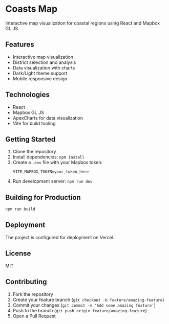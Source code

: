 # Coasts Map

Interactive map visualization for coastal regions using React and Mapbox GL JS.

## Features

- Interactive map visualization
- District selection and analysis
- Data visualization with charts
- Dark/Light theme support
- Mobile responsive design

## Technologies

- React
- Mapbox GL JS
- ApexCharts for data visualization
- Vite for build tooling

## Getting Started

1. Clone the repository
2. Install dependencies: `npm install`
3. Create a `.env` file with your Mapbox token:
   ```
   VITE_MAPBOX_TOKEN=your_token_here
   ```
4. Run development server: `npm run dev`

## Building for Production

```bash
npm run build
```

## Deployment

The project is configured for deployment on Vercel.

## License

MIT

## Contributing

1. Fork the repository
2. Create your feature branch (`git checkout -b feature/amazing-feature`)
3. Commit your changes (`git commit -m 'Add some amazing feature'`)
4. Push to the branch (`git push origin feature/amazing-feature`)
5. Open a Pull Request
